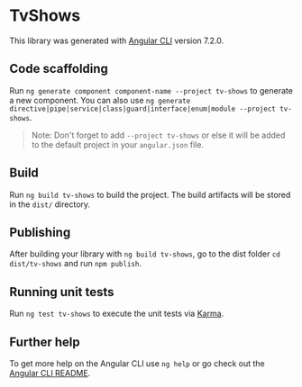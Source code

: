 # TvShows

This library was generated with [Angular CLI](https://github.com/angular/angular-cli) version 7.2.0.

## Code scaffolding

Run `ng generate component component-name --project tv-shows` to generate a new component. You can also use `ng generate directive|pipe|service|class|guard|interface|enum|module --project tv-shows`.
> Note: Don't forget to add `--project tv-shows` or else it will be added to the default project in your `angular.json` file. 

## Build

Run `ng build tv-shows` to build the project. The build artifacts will be stored in the `dist/` directory.

## Publishing

After building your library with `ng build tv-shows`, go to the dist folder `cd dist/tv-shows` and run `npm publish`.

## Running unit tests

Run `ng test tv-shows` to execute the unit tests via [Karma](https://karma-runner.github.io).

## Further help

To get more help on the Angular CLI use `ng help` or go check out the [Angular CLI README](https://github.com/angular/angular-cli/blob/master/README.md).
